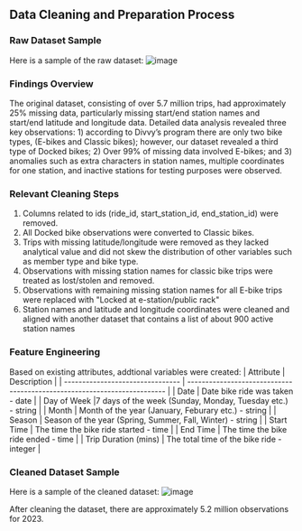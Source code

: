 ## Data Cleaning and Preparation Process 

### Raw Dataset Sample 
Here is a sample of the raw dataset:
![image](https://github.com/nshah-11/divvy-bikesharing/assets/97864887/1d4aa1dc-f497-43b3-8e68-7249b8f11ae4)

### Findings Overview
The original dataset, consisting of over 5.7 million trips, had approximately 25% missing data, particularly missing start/end station names and start/end latitude and longitude data. Detailed data analysis revealed three key observations: 1) according to Divvy’s program there are only two bike types, (E-bikes and Classic bikes); however, our dataset revealed a third type of Docked bikes; 2) Over 99% of missing data involved E-bikes; and 3) anomalies such as extra characters in station names, multiple coordinates for one station, and inactive stations for testing purposes were observed.

### Relevant Cleaning Steps 
1. Columns related to ids (ride_id, start_station_id, end_station_id) were removed. 
2. All Docked bike observations were converted to Classic bikes.
3. Trips with missing latitude/longitude were removed as they lacked analytical value and did not skew the distribution of other variables such as member type and bike type.
4. Observations with missing station names for classic bike trips were treated as lost/stolen and removed.
5. Observations with remaining missing station names for all E-bike trips were replaced with "Locked at e-station/public rack"
6. Station names and latitude and longitude coordinates were cleaned and aligned with another dataset that contains a list of about 900 active station names

### Feature Engineering 
Based on existing attributes, addtional variables were created: 
| Attribute                            | Description                                                             | 
| -------------------------------- | ------------------------------------------------------------------------ |
| Date                | Date bike ride was taken - date           | 
| Day of Week              |7 days of the week (Sunday, Monday, Tuesday etc.) - string     |
| Month            | Month of the year (January, Feburary etc.) - string      | 
| Season                   | Season of the year (Spring, Summer, Fall, Winter) - string   | 
| Start Time                   | The time the bike ride started - time   | 
| End Time                   | The time the bike ride ended - time   | 
| Trip Duration (mins)   | The total time of the bike ride - integer    | 

### Cleaned Dataset Sample
Here is a sample of the cleaned dataset: 
![image](https://github.com/nshah-11/divvy-bikesharing/assets/97864887/768d5a34-760b-4bd8-9d22-0160ed2eb930)

After cleaning the dataset, there are approximately 5.2 million observations for 2023.


